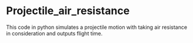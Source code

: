 # Projectile_air_resistance
This code in python simulates a projectile motion with taking air resistance in consideration and outputs flight time.
